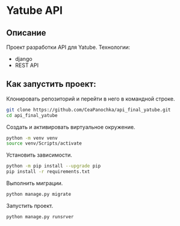 # Yatube API
## Описание

Проект разработки API для Yatube.
Технологии:
- django
- REST API

## Как запустить проект:

Клонировать репозиторий и перейти в него в командной строке.

```sh
git clone https://github.com/CeaPanochka/api_final_yatube.git
cd api_final_yatube
```

Создать и активировать виртуальное окружение.

```sh
python -m venv venv
source venv/Scripts/activate
```

Установить зависимости.

```sh
python -m pip install --upgrade pip
pip install -r requirements.txt
```

Выполнить миграции.

```sh
python manage.py migrate
```

Запустить проект.

```sh
python manage.py runsrver
```

